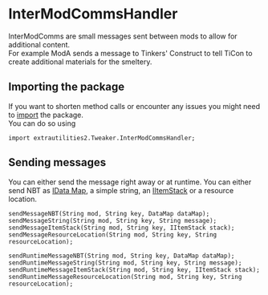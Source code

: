 # InterModCommsHandler

InterModComms are small messages sent between mods to allow for additional content.  
For example ModA sends a message to Tinkers' Construct to tell TiCon to create additional materials for the smeltery.

## Importing the package
If you want to shorten method calls or encounter any issues you might need to [import](/AdvancedFunctions/Import) the package.  
You can do so using  
```zenscript
import extrautilities2.Tweaker.InterModCommsHandler;
```


## Sending messages

You can either send the message right away or at runtime.
You can either send NBT as [IData Map](/Vanilla/Data/IData), a simple string, an [IItemStack](/Vanilla/Items/IItemStack) or a resource location.

```zenscript
sendMessageNBT(String mod, String key, DataMap dataMap);
sendMessageString(String mod, String key, String message);
sendMessageItemStack(String mod, String key, IItemStack stack);
sendMessageResourceLocation(String mod, String key, String resourceLocation);

sendRuntimeMessageNBT(String mod, String key, DataMap dataMap);
sendRuntimeMessageString(String mod, String key, String message);
sendRuntimeMessageItemStack(String mod, String key, IItemStack stack);
sendRuntimeMessageResourceLocation(String mod, String key, String resourceLocation);
```